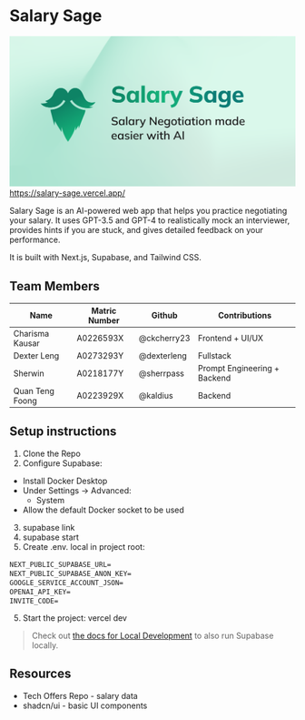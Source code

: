 # Salary Sage

![Salary Sage](public/og-twitter.png)
https://salary-sage.vercel.app/

Salary Sage is an AI-powered web app that helps you practice negotiating your salary. It uses GPT-3.5 and GPT-4 to realistically mock an interviewer, provides hints if you are stuck, and gives detailed feedback on your performance.

It is built with Next.js, Supabase, and Tailwind CSS.

## Team Members
| Name | Matric Number | Github | Contributions |
| ---- | ------------- | ------ | ---- |
| Charisma Kausar | A0226593X | @ckcherry23 | Frontend + UI/UX |
| Dexter Leng | A0273293Y | @dexterleng | Fullstack |
| Sherwin | A0218177Y | @sherrpass | Prompt Engineering + Backend |
| Quan Teng Foong | A0223929X | @kaldius | Backend |


## Setup instructions

1. Clone the Repo
2. Configure Supabase:
  - Install Docker Desktop
  - Under Settings -> Advanced:
    - System
  - Allow the default Docker socket to be used
3. supabase link
4. supabase start
4. Create .env. local in project root:
```
NEXT_PUBLIC_SUPABASE_URL=
NEXT_PUBLIC_SUPABASE_ANON_KEY=
GOOGLE_SERVICE_ACCOUNT_JSON=
OPENAI_API_KEY=
INVITE_CODE=
```
5. Start the project: vercel dev

> Check out [the docs for Local Development](https://supabase.com/docs/guides/getting-started/local-development) to also run Supabase locally.

## Resources
* Tech Offers Repo - salary data
* shadcn/ui - basic UI components
